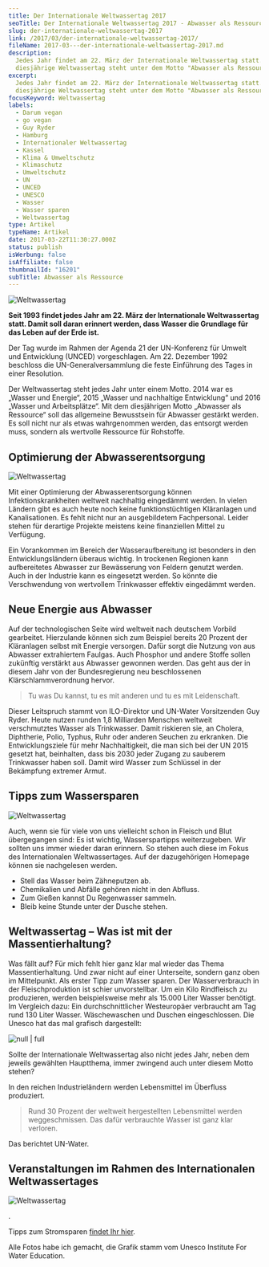 ```yaml
---
title: Der Internationale Weltwassertag 2017
seoTitle: Der Internationale Weltwassertag 2017 - Abwasser als Ressource
slug: der-internationale-weltwassertag-2017
link: /2017/03/der-internationale-weltwassertag-2017/
fileName: 2017-03---der-internationale-weltwassertag-2017.md
description:
  Jedes Jahr findet am 22. März der Internationale Weltwassertag statt. Der
  diesjährige Weltwassertag steht unter dem Motto "Abwasser als Ressource".
excerpt:
  Jedes Jahr findet am 22. März der Internationale Weltwassertag statt. Der
  diesjährige Weltwassertag steht unter dem Motto "Abwasser als Ressource".
focusKeyword: Weltwassertag
labels:
  - Darum vegan
  - go vegan
  - Guy Ryder
  - Hamburg
  - Internationaler Weltwassertag
  - Kassel
  - Klima & Umweltschutz
  - Klimaschutz
  - Umweltschutz
  - UN
  - UNCED
  - UNESCO
  - Wasser
  - Wasser sparen
  - Weltwassertag
type: Artikel
typeName: Artikel
date: 2017-03-22T11:30:27.000Z
status: publish
isWerbung: false
isAffiliate: false
thumbnailId: "16201"
subTitle: Abwasser als Ressource
---
```


![Weltwassertag](http://cardamonchai.com/wp-content/uploads/2017/03/11153925974_fe91f672d3_z-640x425.jpg "Junge spielt im Wasser - München")

<b>Seit 1993 findet jedes Jahr am 22. März der Internationale Weltwassertag
statt. Damit soll daran erinnert werden, dass Wasser die Grundlage für das Leben
auf der Erde ist.</b>

Der Tag wurde im Rahmen der Agenda 21 der UN-Konferenz für Umwelt und
Entwicklung (UNCED) vorgeschlagen. Am 22. Dezember 1992 beschloss die
UN-Generalversammlung die feste Einführung des Tages in einer Resolution.

Der Weltwassertag steht jedes Jahr unter einem Motto. 2014 war es „Wasser und
Energie“, 2015 „Wasser und nachhaltige Entwicklung“ und 2016 „Wasser und
Arbeitsplätze“. Mit dem diesjährigen Motto „Abwasser als Ressource“ soll das
allgemeine Bewusstsein für Abwasser gestärkt werden. Es soll nicht nur als etwas
wahrgenommen werden, das entsorgt werden muss, sondern als wertvolle Ressource
für Rohstoffe.

## Optimierung der Abwasserentsorgung

![Weltwassertag](http://cardamonchai.com/wp-content/uploads/2017/03/16280045135_1e37efae08_z-640x427.jpg "Wasserfall in Sri Lanka")

Mit einer Optimierung der Abwasserentsorgung können Infektionskrankheiten
weltweit nachhaltig eingedämmt werden. In vielen Ländern gibt es auch heute noch
keine funktionstüchtigen Kläranlagen und Kanalisationen. Es fehlt nicht nur an
ausgebildetem Fachpersonal. Leider stehen für derartige Projekte meistens keine
finanziellen Mittel zu Verfügung.

Ein Vorankommen im Bereich der Wasseraufbereitung ist besonders in den
Entwicklungsländern überaus wichtig. In trockenen Regionen kann aufbereitetes
Abwasser zur Bewässerung von Feldern genutzt werden. Auch in der Industrie kann
es eingesetzt werden. So könnte die Verschwendung von wertvollem Trinkwasser
effektiv eingedämmt werden.

## Neue Energie aus Abwasser

Auf der technologischen Seite wird weltweit nach deutschem Vorbild gearbeitet.
Hierzulande können sich zum Beispiel bereits 20 Prozent der Kläranlagen selbst
mit Energie versorgen. Dafür sorgt die Nutzung von aus Abwasser extrahiertem
Faulgas. Auch Phosphor und andere Stoffe sollen zukünftig verstärkt aus Abwasser
gewonnen werden. Das geht aus der in diesem Jahr von der Bundesregierung neu
beschlossenen Klärschlammverordnung hervor.

<blockquote>Tu was Du kannst, tu es mit anderen und tu es mit Leidenschaft.</blockquote>

Dieser Leitspruch stammt von ILO-Direktor und UN-Water Vorsitzenden Guy Ryder.
Heute nutzen runden 1,8 Milliarden Menschen weltweit verschmutztes Wasser als
Trinkwasser. Damit riskieren sie, an Cholera, Diphtherie, Polio, Typhus, Ruhr
oder anderen Seuchen zu erkranken. Die Entwicklungsziele für mehr
Nachhaltigkeit, die man sich bei der UN 2015 gesetzt hat, beinhalten, dass bis
2030 jeder Zugang zu sauberem Trinkwasser haben soll. Damit wird Wasser zum
Schlüssel in der Bekämpfung extremer Armut.

## Tipps zum Wassersparen

![Weltwassertag](http://cardamonchai.com/wp-content/uploads/2017/03/11626836573_824099e77e_z-640x427.jpg "Wasser in Bad Kissingen")

Auch, wenn sie für viele von uns vielleicht schon in Fleisch und Blut
übergegangen sind: Es ist wichtig, Wasserspartipps weiterzugeben. Wir sollten
uns immer wieder daran erinnern. So stehen auch diese im Fokus des
Internationalen Weltwassertages. Auf der dazugehörigen Homepage können sie
nachgelesen werden.

<ul>
    <li>Stell das Wasser beim Zähneputzen ab.</li>
    <li>Chemikalien und Abfälle gehören nicht in den Abfluss.</li>
    <li>Zum Gießen kannst Du Regenwasser sammeln.</li>
    <li>Bleib keine Stunde unter der Dusche stehen.</li>
</ul>

## Weltwassertag – Was ist mit der Massentierhaltung?

Was fällt auf? Für mich fehlt hier ganz klar mal wieder das Thema
Massentierhaltung. Und zwar nicht auf einer Unterseite, sondern ganz oben im
Mittelpunkt. Als erster Tipp zum Wasser sparen. Der Wasserverbrauch in der
Fleischproduktion ist schier unvorstellbar. Um ein Kilo Rindfleisch zu
produzieren, werden beispielsweise mehr als 15.000 Liter Wasser benötigt. Im
Vergleich dazu: Ein durchschnittlicher Westeuropäer verbraucht am Tag rund 130
Liter Wasser. Wäschewaschen und Duschen eingeschlossen. Die Unesco hat das mal
grafisch dargestellt:

![null | full](http://cardamonchai.com/wp-content/uploads/2017/03/wasserverbrauch_nahrungsmitteln_unesco_ihe_instforwatereducation.jpg)

Sollte der Internationale Weltwassertag also nicht jedes Jahr, neben dem jeweils
gewählten Hauptthema, immer zwingend auch unter diesem Motto stehen?

In den reichen Industrieländern werden Lebensmittel im Überfluss produziert.

<blockquote>Rund 30 Prozent der weltweit hergestellten Lebensmittel werden weggeschmissen. Das dafür verbrauchte Wasser ist ganz klar verloren.</blockquote>

Das berichtet UN-Water.

## Veranstaltungen im Rahmen des Internationalen Weltwassertages

![Weltwassertag](http://cardamonchai.com/wp-content/uploads/2017/03/WWD-GENERIQ-CMJN_ger_2017_square-01-640x626.png)

.

Tipps zum Stromsparen [findet Ihr hier](/2011/04/stromanbieter-wechseln/).

Alle Fotos habe ich gemacht, die Grafik stamm vom Unesco Institute For Water
Education.
